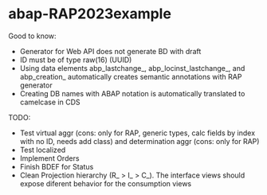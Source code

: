 # abap-RAP2023example
Good to know:
- Generator for Web API does not generate BD with draft
- ID must be of type raw(16) (UUID)
- Using data elements abp_lastchange_, abp_locinst_lastchange_, and abp_creation_ automatically creates semantic annotations with RAP generator
- Creating DB names with ABAP notation is automatically translated to camelcase in CDS

TODO:
* Test virtual aggr (cons: only for RAP, generic types, calc fields by index with no ID, needs add class) and determination aggr (cons: only for RAP)
* Test localized
* Implement Orders
* Finish BDEF for Status
* Clean Projection hierarchy (R_ > I_ > C_). The interface views should expose diferent behavior for the consumption views
